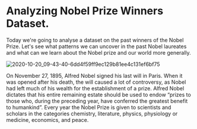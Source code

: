 # Analyzing Nobel Prize Winners Dataset.
Today we're going to analyse a dataset on the past winners of the Nobel Prize. Let's see what patterns we can uncover in the past Nobel laureates and what can we learn about the Nobel prize and our world more generally.

![2020-10-20_09-43-40-6dd4f59ff9ec129b81ee4c131ef6bf75](https://github.com/M-Awwab-Khan/analyzing-nobel-prize-winners/assets/63666608/5889e618-9f55-49bd-8cdc-8eb405b14e07)

On November 27, 1895, Alfred Nobel signed his last will in Paris. When it was opened after his death, the will caused a lot of controversy, as Nobel had left much of his wealth for the establishment of a prize. Alfred Nobel dictates that his entire remaining estate should be used to endow “prizes to those who, during the preceding year, have conferred the greatest benefit to humankind”. Every year the Nobel Prize is given to scientists and scholars in the categories chemistry, literature, physics, physiology or medicine, economics, and peace.
